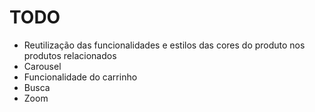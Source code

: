 # TODO

- Reutilização das funcionalidades e estilos das cores do produto nos produtos relacionados
- Carousel
- Funcionalidade do carrinho
- Busca
- Zoom
